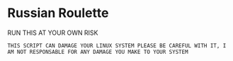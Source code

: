 # Russian Roulette

RUN THIS AT YOUR OWN RISK

`THIS SCRIPT CAN DAMAGE YOUR LINUX SYSTEM PLEASE BE CAREFUL WITH IT, I AM NOT RESPONSABLE FOR ANY DAMAGE YOU MAKE TO YOUR SYSTEM`
